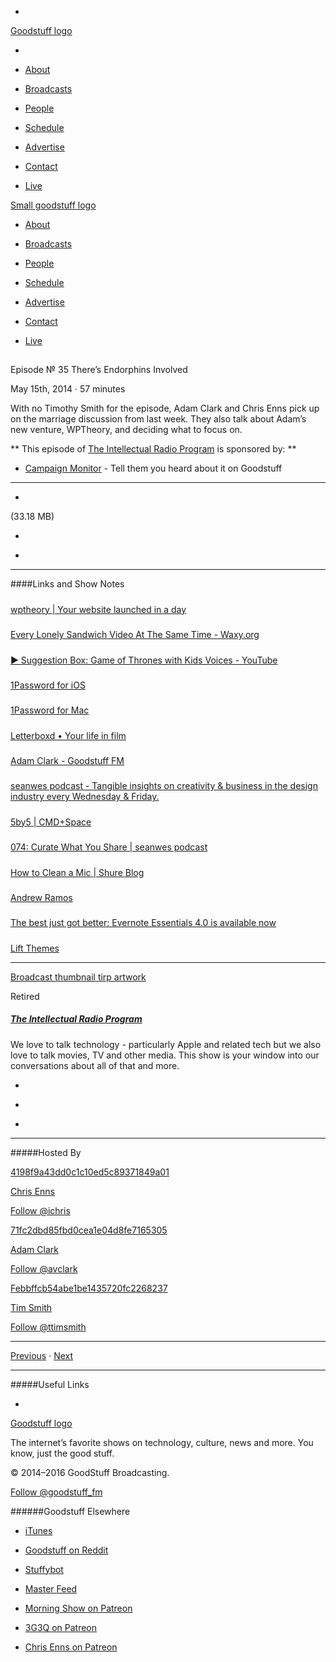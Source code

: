 

-
[Goodstuff logo](http://www.goodstuff.fm/)[](/assets/goodstuff_logo-17c1fe6f378352de5d7345f76152130b.svg)

-


-  [About](/about)

-  [Broadcasts](/broadcasts)

-  [People](/people)

-  [Schedule](/schedule)

-  [Advertise](/advertise)

-  [Contact](/contact)

-  [Live](/live)


[Small goodstuff logo](http://www.goodstuff.fm/)[](/assets/small_goodstuff_logo-bf032e72b9ec41494f4d90905f1ad619.svg)


-  [About](/about)

-  [Broadcasts](/broadcasts)

-  [People](/people)

-  [Schedule](/schedule)

-  [Advertise](/advertise)

-  [Contact](/contact)

-  [Live](/live)


##
Episode № 35
There’s Endorphins Involved


May 15th, 2014
&middot;
57
minutes


With no Timothy Smith for the episode, Adam Clark and Chris Enns pick up on the marriage discussion from last week. They also talk about Adam&rsquo;s new venture, WPTheory, and deciding what to focus on.


**
This episode of
[The Intellectual Radio Program](/tirp)
is sponsored by:
**


-  [Campaign Monitor](http://www.campaignmonitor.com/) - Tell them you heard about it on Goodstuff


------------------------------


-
[](https://goodstuffs3.s3.amazonaws.com/uploads/tirp-35.mp3)(33.18 MB)

-
[](http://twitter.com/intent/tweet?text=The%20Intellectual%20Radio%20Program%20%E2%84%96%2035%20on%20@goodstuff_fm%20-%20http://goodstuff.fm/tirp/35)

-
[](http://www.facebook.com/sharer/sharer.php?u=http://goodstuff.fm/tirp/35)


------------------------------


####Links and Show Notes

#####
[wptheory | Your website launched in a day](http://wptheory.net/)


#####
[Every Lonely Sandwich Video At The Same Time - Waxy.org](http://waxy.org/2014/05/every_lonely_sandwich_video_at_the_same_time/)


#####
[▶ Suggestion Box: Game of Thrones with Kids Voices - YouTube](https://www.youtube.com/watch?v=0LHcZdImIls)


#####
[1Password for iOS](https://itunes.apple.com/ca/app/1password-password-manager/id568903335?mt=8&uo=4&at=10l4Ki)


#####
[1Password for Mac](https://itunes.apple.com/ca/app/1password-password-manager/id443987910?mt=12&uo=4&at=10l4Ki)


#####
[Letterboxd • Your life in film](http://letterboxd.com/)


#####
[Adam Clark - Goodstuff FM](http://goodstuff.fm/people/avclark)


#####
[seanwes podcast - Tangible insights on creativity & business in the design industry every Wednesday & Friday.](http://seanwes.com/podcast/)


#####
[5by5 | CMD+Space](http://5by5.tv/cmdspace/)


#####
[074: Curate What You Share | seanwes podcast](http://seanwes.com/podcast/074-curate-what-you-share/)


#####
[How to Clean a Mic | Shure Blog](http://blog.shure.com/shure-notes/how-to-clean-a-mic/)


#####
[Andrew Ramos](http://v1.andrewramos.com/)


#####
[The best just got better: Evernote Essentials 4.0 is available now](http://nerdgap.com/evernote-essentials-4/)


#####
[Lift Themes](http://liftthemes.com/)


------------------------------


[Broadcast thumbnail tirp artwork](/tirp)[](https://goodstuffs3.s3.amazonaws.com/uploads/broadcast/image/15/broadcast_thumbnail_tirp_artwork.png)

Retired


##### [The Intellectual Radio Program](/tirp)


We love to talk technology - particularly Apple and related tech but we also love to talk movies, TV and other media. This show is your window into our conversations about all of that and more.

-
[](https://itunes.apple.com/us/podcast/intellectual-radio-program/id682246844)

-
[](/tirp/feed)

-
[](mailto:chris@goodstuff.fm?cc=sponsorship%40goodstuff.fm&subject=%5BGoodStuff%20FM%5D%20Sponsorship%20Inquiry%20for%20The%20Intellectual%20Radio%20Program)


------------------------------


#####Hosted By


[4198f9a43dd0c1c10ed5c89371849a01](/people/chris-enns)[](http://gravatar.com/avatar/4198f9a43dd0c1c10ed5c89371849a01.png?s=300&r=pg)

[Chris Enns](/people/chris-enns)


[Follow @ichris](https://twitter.com/ichris)


[71fc2dbd85fbd0cea1e04d8fe7165305](/people/avclark)[](http://gravatar.com/avatar/71fc2dbd85fbd0cea1e04d8fe7165305.png?s=300&r=pg)

[Adam Clark](/people/avclark)


[Follow @avclark](https://twitter.com/avclark)


[Febbffcb54abe1be1435720fc2268237](/people/ttimsmith)[](http://gravatar.com/avatar/febbffcb54abe1be1435720fc2268237.png?s=300&r=pg)

[Tim Smith](/people/ttimsmith)


[Follow @ttimsmith](https://twitter.com/ttimsmith)


------------------------------


[Previous](/tirp/34)
&middot;
[Next](/tirp/36)


------------------------------


#####Useful Links

-
[](mailto:chris@goodstuff.fm?subject=%5BGoodstuff%20FM%5D%20Feedback%20for%20The%20Intellectual%20Radio%20Program)


[Goodstuff logo](http://www.goodstuff.fm/)[](/assets/goodstuff_logo-17c1fe6f378352de5d7345f76152130b.svg)


The internet’s favorite shows on technology, culture, news and more. You know, just the good stuff.


&copy; 2014&ndash;2016 GoodStuff Broadcasting.

[Follow @goodstuff_fm](https://twitter.com/goodstufffm)


######Goodstuff Elsewhere

-  [iTunes](https://itunes.apple.com/us/artist/goodstuff-fm/id843385597?mt=2)

-  [Goodstuff on Reddit](https://www.reddit.com/r/Goodstuff_fm/)

-  [Stuffybot](http://stuffybot.goodstuff.fm)

-  [Master Feed](/master/feed)

-  [Morning Show on Patreon](https://www.patreon.com/morningshow)

-  [3G3Q on Patreon](https://www.patreon.com/3g3q)

-  [Chris Enns on Patreon](https://www.patreon.com/ichris)
